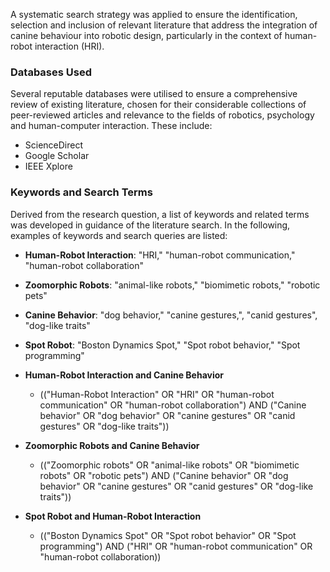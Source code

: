 A systematic search strategy was applied to ensure the identification, selection and inclusion of relevant literature that address the integration of canine behaviour into robotic design, particularly in the context of human-robot interaction (HRI).

### Databases Used

Several reputable databases were utilised to ensure a comprehensive review of existing literature, chosen for their considerable collections of peer-reviewed articles and relevance to the fields of robotics, psychology and human-computer interaction. These include:

- ScienceDirect
- Google Scholar
- IEEE Xplore

### Keywords and Search Terms

Derived from the research question, a list of keywords and related terms was developed in guidance of the literature search. In the following, examples of keywords and search queries are listed:

- **Human-Robot Interaction**: "HRI," "human-robot communication," "human-robot collaboration"
- **Zoomorphic Robots**: "animal-like robots," "biomimetic robots," "robotic pets"
- **Canine Behavior**: "dog behavior," "canine gestures,", "canid gestures", "dog-like traits"
- **Spot Robot**: "Boston Dynamics Spot," "Spot robot behavior," "Spot programming"



- **Human-Robot Interaction and Canine Behavior**
    - (("Human-Robot Interaction" OR "HRI" OR "human-robot communication" OR "human-robot collaboration") AND ("Canine behavior" OR "dog behavior" OR "canine gestures" OR "canid gestures" OR "dog-like traits"))
- **Zoomorphic Robots and Canine Behavior**
    - (("Zoomorphic robots" OR "animal-like robots" OR "biomimetic robots" OR "robotic pets") AND ("Canine behavior" OR "dog behavior" OR "canine gestures" OR "canid gestures" OR "dog-like traits"))
- **Spot Robot and Human-Robot Interaction**
    - (("Boston Dynamics Spot" OR "Spot robot behavior" OR "Spot programming") AND ("HRI" OR "human-robot communication" OR "human-robot collaboration))